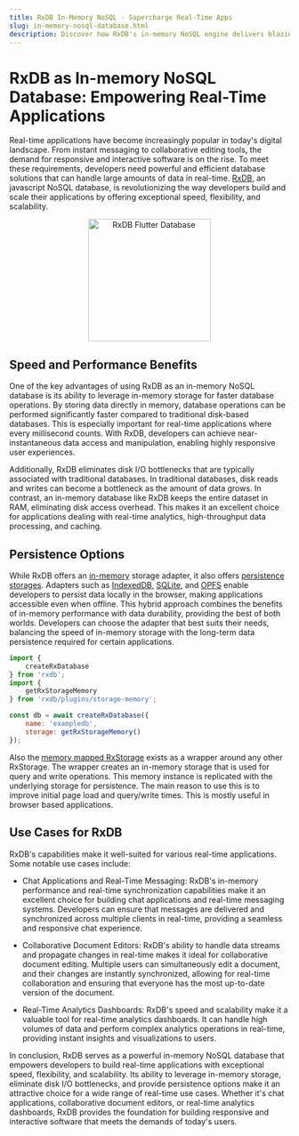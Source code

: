 ```yaml
---
title: RxDB In-Memory NoSQL - Supercharge Real-Time Apps
slug: in-memory-nosql-database.html
description: Discover how RxDB's in-memory NoSQL engine delivers blazing speed for real-time apps, ensuring responsive experiences and seamless data sync.
---
```


# RxDB as In-memory NoSQL Database: Empowering Real-Time Applications

Real-time applications have become increasingly popular in today's digital landscape. From instant messaging to collaborative editing tools, the demand for responsive and interactive software is on the rise. To meet these requirements, developers need powerful and efficient database solutions that can handle large amounts of data in real-time. [RxDB](https://rxdb.info/), an javascript NoSQL database, is revolutionizing the way developers build and scale their applications by offering exceptional speed, flexibility, and scalability.


<center>
    <a href="https://rxdb.info/">
        <img src="../files/logo/rxdb_javascript_database.svg" alt="RxDB Flutter Database" width="220" />
    </a>
</center>




## Speed and Performance Benefits
One of the key advantages of using RxDB as an in-memory NoSQL database is its ability to leverage in-memory storage for faster database operations. By storing data directly in memory, database operations can be performed significantly faster compared to traditional disk-based databases. This is especially important for real-time applications where every millisecond counts. With RxDB, developers can achieve near-instantaneous data access and manipulation, enabling highly responsive user experiences.

Additionally, RxDB eliminates disk I/O bottlenecks that are typically associated with traditional databases. In traditional databases, disk reads and writes can become a bottleneck as the amount of data grows. In contrast, an in-memory database like RxDB keeps the entire dataset in RAM, eliminating disk access overhead. This makes it an excellent choice for applications dealing with real-time analytics, high-throughput data processing, and caching.



## Persistence Options
While RxDB offers an [in-memory](../rx-storage-memory.md) storage adapter, it also offers [persistence storages](../rx-storage.md). Adapters such as [IndexedDB](../rx-storage-indexeddb.md), [SQLite](../rx-storage-sqlite.md), and [OPFS](../rx-storage-opfs.md) enable developers to persist data locally in the browser, making applications accessible even when offline. This hybrid approach combines the benefits of in-memory performance with data durability, providing the best of both worlds. Developers can choose the adapter that best suits their needs, balancing the speed of in-memory storage with the long-term data persistence required for certain applications.

```javascript
import {
    createRxDatabase
} from 'rxdb';
import {
    getRxStorageMemory
} from 'rxdb/plugins/storage-memory';

const db = await createRxDatabase({
    name: 'exampledb',
    storage: getRxStorageMemory()
});
```


Also the [memory mapped RxStorage](../rx-storage-memory-mapped.md) exists as a wrapper around any other RxStorage. The wrapper creates an in-memory storage that is used for query and write operations. This memory instance is replicated with the underlying storage for persistence. The main reason to use this is to improve initial page load and query/write times. This is mostly useful in browser based applications.


## Use Cases for RxDB
RxDB's capabilities make it well-suited for various real-time applications. Some notable use cases include:

- Chat Applications and Real-Time Messaging: RxDB's in-memory performance and real-time synchronization capabilities make it an excellent choice for building chat applications and real-time messaging systems. Developers can ensure that messages are delivered and synchronized across multiple clients in real-time, providing a seamless and responsive chat experience.

- Collaborative Document Editors: RxDB's ability to handle data streams and propagate changes in real-time makes it ideal for collaborative document editing. Multiple users can simultaneously edit a document, and their changes are instantly synchronized, allowing for real-time collaboration and ensuring that everyone has the most up-to-date version of the document.

- Real-Time Analytics Dashboards: RxDB's speed and scalability make it a valuable tool for real-time analytics dashboards. It can handle high volumes of data and perform complex analytics operations in real-time, providing instant insights and visualizations to users.


In conclusion, RxDB serves as a powerful in-memory NoSQL database that empowers developers to build real-time applications with exceptional speed, flexibility, and scalability. Its ability to leverage in-memory storage, eliminate disk I/O bottlenecks, and provide persistence options make it an attractive choice for a wide range of real-time use cases. Whether it's chat applications, collaborative document editors, or real-time analytics dashboards, RxDB provides the foundation for building responsive and interactive software that meets the demands of today's users.

